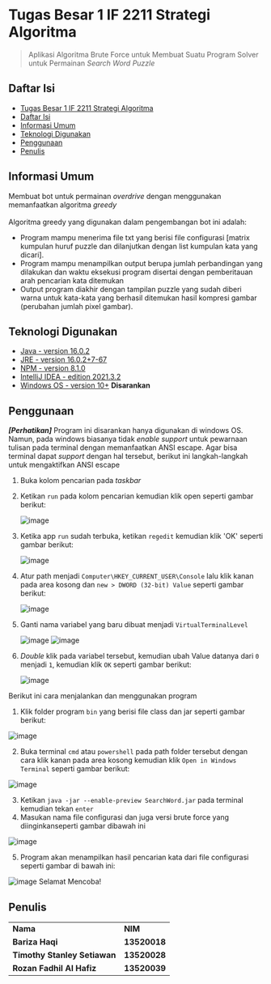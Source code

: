 # Tugas Besar 1 IF 2211 Strategi Algoritma
> Aplikasi Algoritma Brute Force untuk Membuat Suatu Program Solver untuk Permainan _Search Word Puzzle_

## Daftar Isi
  - [Tugas Besar 1 IF 2211 Strategi Algoritma](#tugas-besar-1-if-2211-strategi-algoritma)
  - [Daftar Isi](#daftar-isi)
  - [Informasi Umum](#informasi-umum)
  - [Teknologi Digunakan](#teknologi-digunakan)
  - [Penggunaan](#penggunaan)
  - [Penulis](#penulis)
<!-- * [License](#license) -->

## Informasi Umum
Membuat bot untuk permainan _overdrive_ dengan menggunakan memanfaatkan algoritma _greedy_ <br /> <br />
Algoritma greedy yang digunakan dalam pengembangan bot ini adalah: 
- Program mampu menerima file txt yang berisi file configurasi [matrix kumpulan huruf puzzle dan dilanjutkan dengan list kumpulan kata yang dicari].
- Program mampu menampilkan output berupa jumlah perbandingan yang dilakukan dan waktu eksekusi program disertai dengan pemberitauan arah pencarian kata ditemukan
- Output program diakhir dengan tampilan puzzle yang sudah diberi warna untuk kata-kata yang berhasil ditemukan
hasil kompresi gambar (perubahan jumlah pixel gambar).
<!-- You don't have to answer all the questions - just the ones relevant to your project. -->

## Teknologi Digunakan
- [Java - version 16.0.2](https://en.wikipedia.org/wiki/Java) 
- [JRE - version 16.0.2+7-67](https://en.wikipedia.org/wiki/Java_(software_platform))
- [NPM - version 8.1.0](https://nodejs.org/en/download/)
- [IntelIiJ IDEA - edition 2021.3.2](https://www.jetbrains.com/idea/)
- [Windows OS - version 10+](https://en.wikipedia.org/wiki/Microsoft_Windows) **Disarankan**

## Penggunaan
***[Perhatikan]***
Program ini disarankan hanya digunakan di windows OS. Namun, pada windows biasanya tidak _enable support_ untuk pewarnaan tulisan pada terminal dengan memanfaatkan ANSI escape. Agar bisa terminal dapat _support_ dengan hal tersebut, berikut ini langkah-langkah untuk mengaktifkan ANSI escape
1. Buka kolom pencarian pada _taskbar_
2. Ketikan ```run``` pada kolom pencarian kemudian klik open seperti gambar berikut:

   ![image](https://media.discordapp.net/attachments/830474732477874226/935733597602730014/unknown.png?width=713&height=470)

3. Ketika app ```run``` sudah terbuka, ketikan ```regedit``` kemudian klik 'OK' seperti gambar berikut:
    
   ![image](https://cdn.discordapp.com/attachments/830474732477874226/935734847014580244/unknown.png)
    
4. Atur path menjadi ```Computer\HKEY_CURRENT_USER\Console``` lalu klik kanan pada area kosong dan ```new > DWORD (32-bit) Value``` seperti gambar berikut:

   ![image](https://cdn.discordapp.com/attachments/830474732477874226/935738712711651378/unknown.png)

5. Ganti nama variabel yang baru dibuat menjadi ```VirtualTerminalLevel```

   ![image](https://cdn.discordapp.com/attachments/830474732477874226/935739023387942963/unknown.png)
   ![image](https://cdn.discordapp.com/attachments/830474732477874226/935739508861829170/unknown.png)

6. _Double_ klik pada variabel tersebut, kemudian ubah Value datanya dari ```0``` menjadi ```1```, kemudian klik ```OK``` seperti gambar berikut:

   ![image](https://cdn.discordapp.com/attachments/830474732477874226/935740482762449026/unknown.png)

Berikut ini cara menjalankan dan menggunakan program
1. Klik folder program ```bin``` yang berisi file class dan jar seperti gambar berikut:

  ![image](https://media.discordapp.net/attachments/830474732477874226/935741546496680016/unknown.png)
  
2. Buka terminal ```cmd``` atau ```powershell``` pada path folder tersebut dengan cara klik kanan pada area kosong kemudian klik ```Open in Windows Terminal``` seperti gambar berikut:

  ![image](https://cdn.discordapp.com/attachments/830474732477874226/935741700624756756/unknown.png)
  
3. Ketikan ```java -jar --enable-preview SearchWord.jar``` pada terminal kemudian tekan ```enter``` 
4. Masukan nama file configurasi dan juga versi brute force yang diinginkanseperti gambar dibawah ini

  ![image](https://cdn.discordapp.com/attachments/830474732477874226/935743685310693387/unknown.png)

5. Program akan menampilkan hasil pencarian kata dari file configurasi seperti gambar di bawah ini:

  ![image](https://media.discordapp.net/attachments/830474732477874226/935724070757072906/unknown.png?width=1134&height=662)
Selamat Mencoba!
    
## Penulis
<table>
    <tr>
      <td><b>Nama</b></td>
      <td><b>NIM</b></td>
    </tr>
    <tr>
      <td><b>Bariza Haqi</b></td>
      <td><b>13520018</b></td>
    </tr>
    <tr>
      <td><b>Timothy Stanley Setiawan</b></td>
      <td><b>13520028</b></td>
    </tr>
    <tr>
      <td><b>Rozan Fadhil Al Hafiz</b></td>
      <td><b>13520039</b></td>
    </tr>
</table>
